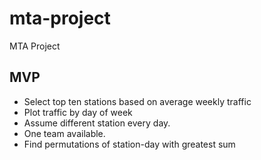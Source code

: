# mta-project

MTA Project

## MVP

* Select top ten stations based on average weekly traffic
* Plot traffic by day of week
* Assume different station every day.
* One team available.
* Find permutations of station-day with greatest sum
